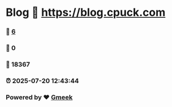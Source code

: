 # Blog :link: https://blog.cpuck.com 
### :page_facing_up: [6](https://blog.cpuck.com/tag.html) 
### :speech_balloon: 0 
### :hibiscus: 18367 
### :alarm_clock: 2025-07-20 12:43:44 
### Powered by :heart: [Gmeek](https://github.com/Meekdai/Gmeek)
